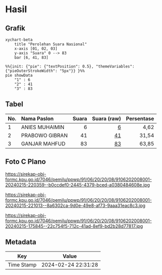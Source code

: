 # Hasil

## Grafik

```mermaid
xychart-beta
    title "Perolehan Suara Nasional"
    x-axis [01, 02, 03]
    y-axis "Suara" 0 --> 83
    bar [6, 41, 83]
```

```mermaid
%%{init: {"pie": {"textPosition": 0.5}, "themeVariables": {"pieOuterStrokeWidth": "5px"}} }%%
pie showData
    "1" : 6
    "2" : 41
    "3" : 83
```

## Tabel

| No. | Nama Paslon    | Suara | Suara (raw) | Persentase |
|:--- |:-------------- | -----:| -----------:| ----------:|
| 1   | ANIES MUHAIMIN | 6     | [6][p-1]    | 4,62       |
| 2   | PRABOWO GIBRAN | 41    | [41][p-2]   | 31,54      |
| 3   | GANJAR MAHFUD  | 83    | [83][p-3]   | 63,85      |


[p-1]: https://github.com/gigit-pemilu/pemilu-2024/blob/main/pilpres/hitung-suara/sub/91-papua/sub/06-biak-numfor/sub/20-oridek/sub/2008-animi/sub/001-tps/sub/paslon-1.txt
[p-2]: https://github.com/gigit-pemilu/pemilu-2024/blob/main/pilpres/hitung-suara/sub/91-papua/sub/06-biak-numfor/sub/20-oridek/sub/2008-animi/sub/001-tps/sub/paslon-2.txt
[p-3]: https://github.com/gigit-pemilu/pemilu-2024/blob/main/pilpres/hitung-suara/sub/91-papua/sub/06-biak-numfor/sub/20-oridek/sub/2008-animi/sub/001-tps/sub/paslon-3.txt

## Foto C Plano

https://sirekap-obj-formc.kpu.go.id/7046/pemilu/ppwp/91/06/20/20/08/9106202008001-20240215-220359--b0ccdef0-2445-4379-bced-a0380484608e.jpg

https://sirekap-obj-formc.kpu.go.id/7046/pemilu/ppwp/91/06/20/20/08/9106202008001-20240215-221013--8a6302ca-9d0e-49e8-af73-9aaa31eac8c3.jpg

https://sirekap-obj-formc.kpu.go.id/7046/pemilu/ppwp/91/06/20/20/08/9106202008001-20240215-175845--22c754f5-712c-41ad-8ef9-bd2b28d77817.jpg


## Metadata

| Key        | Value               |
| ---------- | ------------------- |
| Time Stamp | 2024-02-24 22:31:28 |



